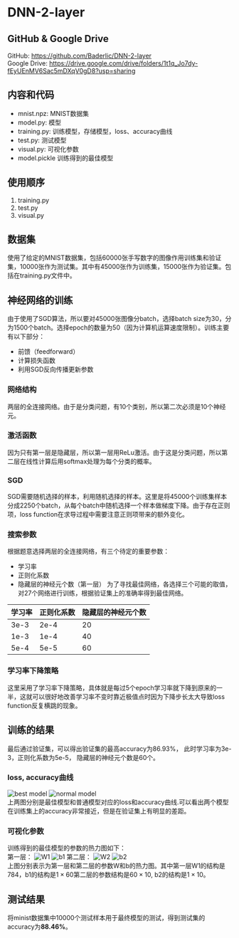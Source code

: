 # DNN-2-layer

## GitHub & Google Drive
GitHub: https://github.com/Baderlic/DNN-2-layer   
Google Drive: https://drive.google.com/drive/folders/1t1q_Jo7dy-fEyUEnMV6Sac5mDXqV0gD8?usp=sharing

## 内容和代码
+ mnist.npz: MNIST数据集
+ model.py: 模型
+ training.py: 训练模型，存储模型，loss、accuracy曲线
+ test.py: 测试模型
+ visual.py: 可视化参数
+ model.pickle 训练得到的最佳模型

## 使用顺序
1. training.py
2. test.py
3. visual.py

## 数据集
使用了给定的MNIST数据集，包括60000张手写数字的图像作用训练集和验证集，10000张作为测试集。其中有45000张作为训练集，15000张作为验证集。包括在training.py文件中。

## 神经网络的训练
由于使用了SGD算法，所以要对45000张图像分batch，选择batch size为30，分为1500个batch。选择epoch的数量为50（因为计算机运算速度限制）。训练主要有以下部分：
+ 前馈（feedforward）
+ 计算损失函数
+ 利用SGD反向传播更新参数
  
### 网络结构
两层的全连接网络。由于是分类问题，有10个类别，所以第二次必须是10个神经元。

### 激活函数
因为只有第一层是隐藏层，所以第一层用ReLu激活。由于这是分类问题，所以第二层在线性计算后用softmax处理为每个分类的概率。

### SGD

SGD需要随机选择的样本，利用随机选择的样本。这里是将45000个训练集样本分成2250个batch，从每个batch中随机选择一个样本做梯度下降。由于存在正则项，loss function在求导过程中需要注意正则项带来的额外变化。

### 搜索参数
根据题意选择两层的全连接网络，有三个待定的重要参数：
+ 学习率
+ 正则化系数
+ 隐藏层的神经元个数（第一层）
为了寻找最佳网络，各选择三个可能的取值，对27个网络进行训练，根据验证集上的准确率得到最佳网络。

| 学习率 | 正则化系数 | 隐藏层的神经元个数 |
|-|-|-|
|3e-3|2e-4|20|
|1e-3|1e-4|40|
|5e-4|5e-5|60|

### 学习率下降策略
这里采用了学习率下降策略，具体就是每过5个epoch学习率就下降到原来的一半，这就可以很好地改善学习率不变时靠近极值点时因为下降步长太大导致loss function反复横跳的现象。

## 训练的结果
最后通过验证集，可以得出验证集的最高accuracy为86.93%， 此时学习率为3e-3，正则化系数为5e-5， 隐藏层的神经元个数是60个。
### loss, accuracy曲线
![best model](best.png "最佳模型的曲线")
![normal model](normal.png "普通模型的曲线")  
上两图分别是最佳模型和普通模型对应的loss和accuracy曲线.可以看出两个模型在训练集上的accuracy非常接近，但是在验证集上有明显的差距。
### 可视化参数
训练得到的最佳模型的参数的热力图如下：  
第一层：
![W1](W1.png "W1")
![b1](b1.png)
第二层：
![W2](W2.png "W2")
![b2](b2.png)   
上图分别表示为第一层和第二层的参数W和b的热力图。其中第一层W1的结构是784，b1的结构是$1\times60$第二层的参数结构是$60\times10$, b2的结构是$1\times10$。
## 测试结果
将minist数据集中10000个测试样本用于最终模型的测试，得到测试集的accuracy为**88.46%**。
